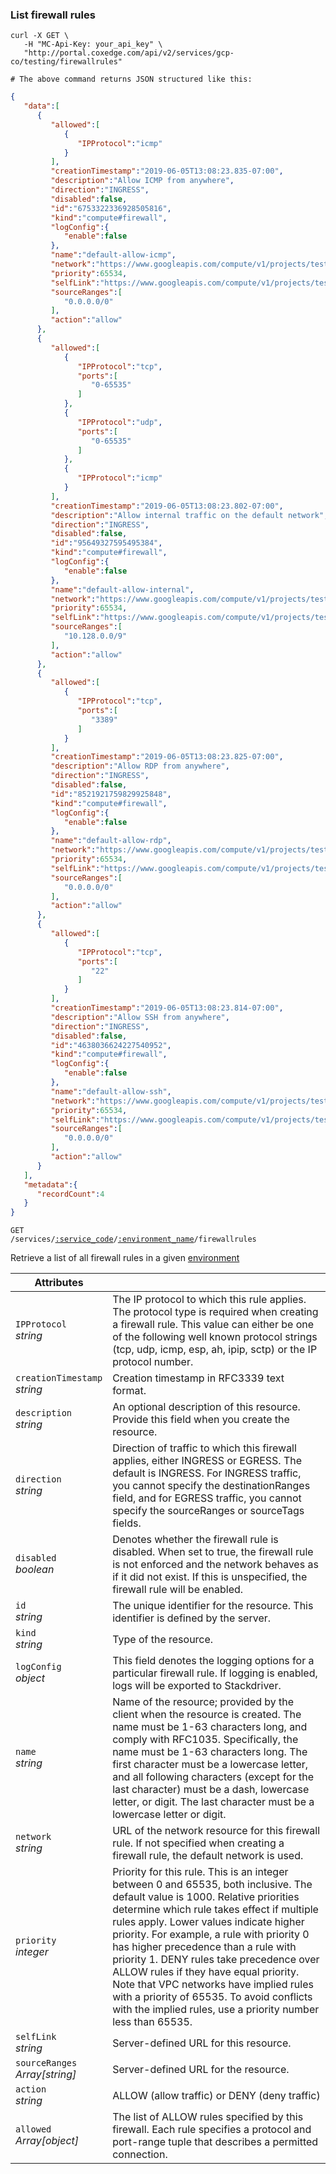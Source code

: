 ### List firewall rules 

```shell
curl -X GET \
   -H "MC-Api-Key: your_api_key" \
   "http://portal.coxedge.com/api/v2/services/gcp-co/testing/firewallrules"

# The above command returns JSON structured like this:
```
```json
{
   "data":[
      {
         "allowed":[
            {
               "IPProtocol":"icmp"
            }
         ],
         "creationTimestamp":"2019-06-05T13:08:23.835-07:00",
         "description":"Allow ICMP from anywhere",
         "direction":"INGRESS",
         "disabled":false,
         "id":"6753322336928505816",
         "kind":"compute#firewall",
         "logConfig":{
            "enable":false
         },
         "name":"default-allow-icmp",
         "network":"https://www.googleapis.com/compute/v1/projects/testing-uxx/global/networks/default",
         "priority":65534,
         "selfLink":"https://www.googleapis.com/compute/v1/projects/testing-uxx/global/firewalls/default-allow-icmp",
         "sourceRanges":[
            "0.0.0.0/0"
         ],
         "action":"allow"
      },
      {
         "allowed":[
            {
               "IPProtocol":"tcp",
               "ports":[
                  "0-65535"
               ]
            },
            {
               "IPProtocol":"udp",
               "ports":[
                  "0-65535"
               ]
            },
            {
               "IPProtocol":"icmp"
            }
         ],
         "creationTimestamp":"2019-06-05T13:08:23.802-07:00",
         "description":"Allow internal traffic on the default network",
         "direction":"INGRESS",
         "disabled":false,
         "id":"95649327595495384",
         "kind":"compute#firewall",
         "logConfig":{
            "enable":false
         },
         "name":"default-allow-internal",
         "network":"https://www.googleapis.com/compute/v1/projects/testing-uxx/global/networks/default",
         "priority":65534,
         "selfLink":"https://www.googleapis.com/compute/v1/projects/testing-uxx/global/firewalls/default-allow-internal",
         "sourceRanges":[
            "10.128.0.0/9"
         ],
         "action":"allow"
      },
      {
         "allowed":[
            {
               "IPProtocol":"tcp",
               "ports":[
                  "3389"
               ]
            }
         ],
         "creationTimestamp":"2019-06-05T13:08:23.825-07:00",
         "description":"Allow RDP from anywhere",
         "direction":"INGRESS",
         "disabled":false,
         "id":"8521921759829925848",
         "kind":"compute#firewall",
         "logConfig":{
            "enable":false
         },
         "name":"default-allow-rdp",
         "network":"https://www.googleapis.com/compute/v1/projects/testing-uxx/global/networks/default",
         "priority":65534,
         "selfLink":"https://www.googleapis.com/compute/v1/projects/testing-uxx/global/firewalls/default-allow-rdp",
         "sourceRanges":[
            "0.0.0.0/0"
         ],
         "action":"allow"
      },
      {
         "allowed":[
            {
               "IPProtocol":"tcp",
               "ports":[
                  "22"
               ]
            }
         ],
         "creationTimestamp":"2019-06-05T13:08:23.814-07:00",
         "description":"Allow SSH from anywhere",
         "direction":"INGRESS",
         "disabled":false,
         "id":"4638036624227540952",
         "kind":"compute#firewall",
         "logConfig":{
            "enable":false
         },
         "name":"default-allow-ssh",
         "network":"https://www.googleapis.com/compute/v1/projects/testing-uxx/global/networks/default",
         "priority":65534,
         "selfLink":"https://www.googleapis.com/compute/v1/projects/testing-uxx/global/firewalls/default-allow-ssh",
         "sourceRanges":[
            "0.0.0.0/0"
         ],
         "action":"allow"
      }
   ],
   "metadata":{
      "recordCount":4
   }
}
```

<code>GET /services/<a href="#administration-service-connections">:service_code</a>/<a href="#administration-environments">:environment_name</a>/firewallrules</code>

Retrieve a list of all firewall rules in a given [environment](#administration-environments)

Attributes | &nbsp;
------- | -----------
`IPProtocol`<br/>*string* | The IP protocol to which this rule applies. The protocol type is required when creating a firewall rule. This value can either be one of the following well known protocol strings (tcp, udp, icmp, esp, ah, ipip, sctp) or the IP protocol number.
`creationTimestamp`<br/>*string* | Creation timestamp in RFC3339 text format.
`description`<br/>*string* | An optional description of this resource. Provide this field when you create the resource.
`direction`<br/>*string* | Direction of traffic to which this firewall applies, either INGRESS or EGRESS. The default is INGRESS. For INGRESS traffic, you cannot specify the destinationRanges field, and for EGRESS traffic, you cannot specify the sourceRanges or sourceTags fields.
`disabled`<br/>*boolean* | Denotes whether the firewall rule is disabled. When set to true, the firewall rule is not enforced and the network behaves as if it did not exist. If this is unspecified, the firewall rule will be enabled.
`id`<br/>*string* | The unique identifier for the resource. This identifier is defined by the server.
`kind`<br/>*string* | Type of the resource.
`logConfig`<br/>*object* | This field denotes the logging options for a particular firewall rule. If logging is enabled, logs will be exported to Stackdriver.
`name`<br/>*string* | Name of the resource; provided by the client when the resource is created. The name must be 1-63 characters long, and comply with RFC1035. Specifically, the name must be 1-63 characters long. The first character must be a lowercase letter, and all following characters (except for the last character) must be a dash, lowercase letter, or digit. The last character must be a lowercase letter or digit.
`network`<br/>*string* | URL of the network resource for this firewall rule. If not specified when creating a firewall rule, the default network is used.
`priority`<br/>*integer* | Priority for this rule. This is an integer between 0 and 65535, both inclusive. The default value is 1000. Relative priorities determine which rule takes effect if multiple rules apply. Lower values indicate higher priority. For example, a rule with priority 0 has higher precedence than a rule with priority 1. DENY rules take precedence over ALLOW rules if they have equal priority. Note that VPC networks have implied rules with a priority of 65535. To avoid conflicts with the implied rules, use a priority number less than 65535.
`selfLink`<br/>*string* | Server-defined URL for this resource.
`sourceRanges`<br/>*Array[string]* | Server-defined URL for the resource.
`action`<br/>*string* | ALLOW (allow traffic) or DENY (deny traffic)
`allowed`<br/>*Array[object]* | The list of ALLOW rules specified by this firewall. Each rule specifies a protocol and port-range tuple that describes a permitted connection.

